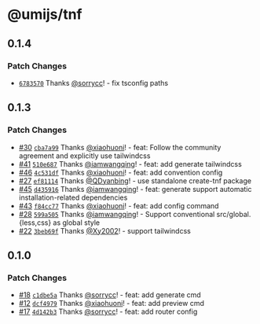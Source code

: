 # @umijs/tnf

## 0.1.4

### Patch Changes

- [`6783570`](https://github.com/umijs/tnf/commit/678357055882c5a5a7a411e9d4c823ece9325927) Thanks [@sorrycc](https://github.com/sorrycc)! - fix tsconfig paths

## 0.1.3

### Patch Changes

- [#30](https://github.com/umijs/tnf/pull/30) [`cba7a99`](https://github.com/umijs/tnf/commit/cba7a99d58f1f36c52a832eef27f5a1708048c5b) Thanks [@xiaohuoni](https://github.com/xiaohuoni)! - feat: Follow the community agreement and explicitly use tailwindcss
- [#41](https://github.com/umijs/tnf/pull/41) [`510e687`](https://github.com/umijs/tnf/commit/510e6877f9b8d9325bcc7b3492eb0bccde5cc741) Thanks [@iamwangqing](https://github.com/iamwangqing)! - feat: add generate tailwindcss
- [#46](https://github.com/umijs/tnf/pull/46) [`4c531df`](https://github.com/umijs/tnf/commit/4c531dfc991798bcb51e2e637f297103e036d728) Thanks [@xiaohuoni](https://github.com/xiaohuoni)! - feat: add convention config
- [#27](https://github.com/umijs/tnf/pull/27) [`ef81114`](https://github.com/umijs/tnf/commit/ef811144bbb90323a260167dba960ffa4842d57a) Thanks [@QDyanbing](https://github.com/QDyanbing)! - use standalone create-tnf package
- [#45](https://github.com/umijs/tnf/pull/45) [`d435916`](https://github.com/umijs/tnf/commit/d435916ad1264a6d8b47cd406699545c85495c1d) Thanks [@iamwangqing](https://github.com/iamwangqing)! - feat: generate support automatic installation-related dependencies
- [#43](https://github.com/umijs/tnf/pull/43) [`f84cc77`](https://github.com/umijs/tnf/commit/f84cc773650e7e132b84d044fc5df4d17dd56259) Thanks [@xiaohuoni](https://github.com/xiaohuoni)! - feat: add config command
- [#28](https://github.com/umijs/tnf/pull/28) [`599a505`](https://github.com/umijs/tnf/commit/599a505a6bb08eb53c14a226eb546173a28f3c97) Thanks [@iamwangqing](https://github.com/iamwangqing)! - Support conventional src/global.{less,css} as global style
- [#22](https://github.com/umijs/tnf/pull/22) [`3beb69f`](https://github.com/umijs/tnf/commit/3beb69fe98c29496ff23b3c16cf26a236032be78) Thanks [@Xy2002](https://github.com/Xy2002)! - support tailwindcss

## 0.1.0

### Patch Changes

- [#18](https://github.com/umijs/tnf/pull/18) [`c1dbe5a`](https://github.com/umijs/tnf/commit/c1dbe5aaa96bdf4d43dd85c6de72ab67be1654cb) Thanks [@sorrycc](https://github.com/sorrycc)! - feat: add generate cmd
- [#12](https://github.com/umijs/tnf/pull/12) [`dcf4979`](https://github.com/umijs/tnf/commit/dcf497971142ff5a48b70a4165fb256ac513b10e) Thanks [@xiaohuoni](https://github.com/xiaohuoni)! - feat: add preview cmd
- [#17](https://github.com/umijs/tnf/pull/17) [`4d142b3`](https://github.com/umijs/tnf/commit/4d142b363b84f47aad6e2fb9ce02306aa0af0595) Thanks [@sorrycc](https://github.com/sorrycc)! - feat: add router config
